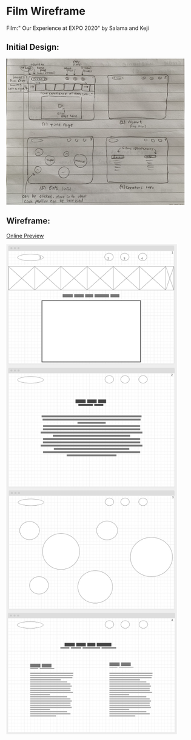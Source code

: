 # Film Wireframe

Film:" Our Experience at EXPO 2020" by Salama and Keji

## Initial Design:
<img src="https://github.com/SalamaAlmheiri/CommLab/blob/main/Wireframe/initialDesign.png" width=470 align=center>

## Wireframe:
[Online Preview](https://wireframe.cc/pro/pp/0f775816d513020)

<img src="https://github.com/SalamaAlmheiri/CommLab/blob/main/Wireframe/page1.png" width=450 align=center>

<img src="https://github.com/SalamaAlmheiri/CommLab/blob/main/Wireframe/page2.png" width=450 align=center>

<img src="https://github.com/SalamaAlmheiri/CommLab/blob/main/Wireframe/page3.png" width=450 align=center>

<img src="https://github.com/SalamaAlmheiri/CommLab/blob/main/Wireframe/page4.png" width=450 align=center>
